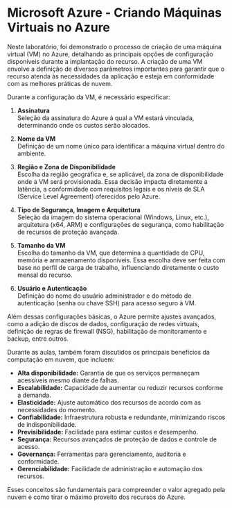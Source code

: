# Microsoft Azure - Criando Máquinas Virtuais no Azure

Neste laboratório, foi demonstrado o processo de criação de uma máquina virtual (VM) no Azure, detalhando as principais opções de configuração disponíveis durante a implantação do recurso. A criação de uma VM envolve a definição de diversos parâmetros importantes para garantir que o recurso atenda às necessidades da aplicação e esteja em conformidade com as melhores práticas de nuvem.

Durante a configuração da VM, é necessário especificar:

1. **Assinatura**  
   Seleção da assinatura do Azure à qual a VM estará vinculada, determinando onde os custos serão alocados.

2. **Nome da VM**  
   Definição de um nome único para identificar a máquina virtual dentro do ambiente.

3. **Região e Zona de Disponibilidade**  
   Escolha da região geográfica e, se aplicável, da zona de disponibilidade onde a VM será provisionada. Essa decisão impacta diretamente a latência, a conformidade com requisitos legais e os níveis de SLA (Service Level Agreement) oferecidos pelo Azure.

4. **Tipo de Segurança, Imagem e Arquitetura**  
   Seleção da imagem do sistema operacional (Windows, Linux, etc.), arquitetura (x64, ARM) e configurações de segurança, como habilitação de recursos de proteção avançada.

5. **Tamanho da VM**  
   Escolha do tamanho da VM, que determina a quantidade de CPU, memória e armazenamento disponíveis. Essa escolha deve ser feita com base no perfil de carga de trabalho, influenciando diretamente o custo mensal do recurso.

6. **Usuário e Autenticação**  
   Definição do nome do usuário administrador e do método de autenticação (senha ou chave SSH) para acesso seguro à VM.

Além dessas configurações básicas, o Azure permite ajustes avançados, como a adição de discos de dados, configuração de redes virtuais, definição de regras de firewall (NSG), habilitação de monitoramento e backup, entre outros.

Durante as aulas, também foram discutidos os principais benefícios da computação em nuvem, que incluem:

- **Alta disponibilidade:** Garantia de que os serviços permaneçam acessíveis mesmo diante de falhas.
- **Escalabilidade:** Capacidade de aumentar ou reduzir recursos conforme a demanda.
- **Elasticidade:** Ajuste automático dos recursos de acordo com as necessidades do momento.
- **Confiabilidade:** Infraestrutura robusta e redundante, minimizando riscos de indisponibilidade.
- **Previsibilidade:** Facilidade para estimar custos e desempenho.
- **Segurança:** Recursos avançados de proteção de dados e controle de acesso.
- **Governança:** Ferramentas para gerenciamento, auditoria e conformidade.
- **Gerenciabilidade:** Facilidade de administração e automação dos recursos.

Esses conceitos são fundamentais para compreender o valor agregado pela nuvem e como tirar o máximo proveito dos recursos do Azure.
